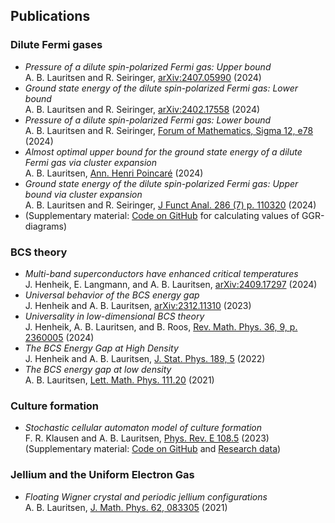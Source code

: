 ## Publications  

### Dilute Fermi gases 

 - *Pressure of a dilute spin-polarized Fermi gas: Upper bound*   
A. B. Lauritsen and R. Seiringer, [arXiv:2407.05990](https://doi.org/10.48550/arXiv.2407.05990) (2024)     
 - *Ground state energy of the dilute spin-polarized Fermi gas: Lower bound*    
A. B. Lauritsen and R. Seiringer, [arXiv:2402.17558](https://doi.org/10.48550/arXiv.2402.17558) (2024)   
 - *Pressure of a dilute spin-polarized Fermi gas: Lower bound*   
A. B. Lauritsen and R. Seiringer, [Forum of Mathematics, Sigma 12, e78](https://doi.org/10.1017/fms.2024.56) (2024)      
 - *Almost optimal upper bound for the ground state energy of a dilute Fermi gas via cluster expansion*    
A. B. Lauritsen, [Ann. Henri Poincaré](https://doi.org/10.1007/s00023-024-01450-1) (2024) 
 - *Ground state energy of the dilute spin-polarized Fermi gas: Upper bound via cluster expansion*    
A. B. Lauritsen and R. Seiringer, [J Funct Anal. 286 (7) p. 110320](https://doi.org/10.1016/j.jfa.2024.110320) (2024)    
 - (Supplementary material: [Code on GitHub](https://github.com/ABLauritsen/GGR-Diagrams) for calculating values of GGR-diagrams)

### BCS theory  

 - *Multi-band superconductors have enhanced critical temperatures*    
J. Henheik, E. Langmann, and A. B. Lauritsen, [arXiv:2409.17297](https://doi.org/10.48550/arXiv.2409.17297) (2024)    
 - *Universal behavior of the BCS energy gap*    
J. Henheik and A. B. Lauritsen, [arXiv:2312.11310](https://doi.org/10.48550/arXiv.2312.11310) (2023)      
 - *Universality in low-dimensional BCS theory*     
J. Henheik, A. B. Lauritsen, and B. Roos, [Rev. Math. Phys. 36, 9, p. 2360005](https://doi.org/10.1142/S0129055X2360005X) (2024)   
 - *The BCS Energy Gap at High Density*     
J. Henheik and A. B. Lauritsen, [J. Stat. Phys. 189, 5](https://doi.org/10.1007/s10955-022-02965-9) (2022)  
 - *The BCS energy gap at low density*    
A. B. Lauritsen, [Lett. Math. Phys. 111.20](https://doi.org/10.1007/s11005-021-01358-5) (2021)

### Culture formation

 - *Stochastic cellular automaton model of culture formation*  
F. R. Klausen and A. B. Lauritsen, [Phys. Rev. E 108.5](https://doi.org/10.1103/PhysRevE.108.054307) (2023)   
(Supplementary material: [Code on GitHub](https://github.com/FrederikRavnKlausen/model-for-culture-formation) and [Research data](https://doi.org/10.15479/AT:ISTA:12869))

### Jellium and the Uniform Electron Gas

 - *Floating Wigner crystal and periodic jellium configurations*    
A. B. Lauritsen, [J. Math. Phys. 62, 083305](https://doi.org/10.1063/5.0053494) (2021)
